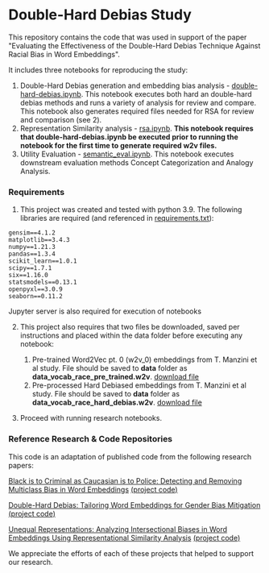 # Double-Hard Debias Study

This repository contains the code that was used in support of the paper "Evaluating the Effectiveness of the Double-Hard Debias Technique Against Racial Bias in Word Embeddings".

It includes three notebooks for reproducing the study:

1. Double-Hard Debias generation and embedding bias analysis - [double-hard-debias.ipynb](double-hard-debias.ipynb). This notebook executes both hard an double-hard debias methods and runs a variety of analysis for review and compare.  This notebook also generates required files needed for RSA for review and comparison (see 2).
2. Representation Similarity analysis - [rsa.ipynb](rsa.ipynb). **This notebook requires that double-hard-debias.ipynb be executed prior to running the notebook for the first time to generate required w2v files.**
3. Utility Evaluation - [semantic_eval.ipynb](semantic_eval.ipynb). This notebook executes downstream evaluation methods Concept Categorization and Analogy Analysis.

### Requirements

1. This project was created and tested with python 3.9.  The following libraries are required (and referenced in [requirements.txt](requirements.txt)):
```
gensim==4.1.2
matplotlib==3.4.3
numpy==1.21.3
pandas==1.3.4
scikit_learn==1.0.1
scipy==1.7.1
six==1.16.0
statsmodels==0.13.1
openpyxl==3.0.9
seaborn==0.11.2
```
Jupyter server is also required for execution of notebooks

2. This project also requires that two files be downloaded, saved per instructions and placed within the data folder before executing any notebook:
   1. Pre-trained Word2Vec pt. 0 (w2v_0) embeddings from T. Manzini et al study. File should be saved to **data** folder as **data_vocab_race_pre_trained.w2v**. [download file](https://drive.google.com/file/d/1IJdGfnKNaBLHP9hk0Ns7kReQwo_jR1xx/view)
   2. Pre-processed Hard Debiased embeddings from T. Manzini et al study.  File should be saved to **data** folder as **data_vocab_race_hard_debias.w2v**. [download file](https://drive.google.com/file/d/1at-OZonjKtb-Z1MvvLX3embAbZyfAmwX/view)

3. Proceed with running research notebooks.

### Reference Research & Code Repositories
This code is an adaptation of published code from the following research papers:

[Black is to Criminal as Caucasian is to Police: Detecting and Removing Multiclass Bias in Word Embeddings](https://arxiv.org/abs/1904.04047)
[(project code)](https://github.com/TManzini/DebiasMulticlassWordEmbedding)

[Double-Hard Debias: Tailoring Word Embeddings for Gender Bias Mitigation](https://arxiv.org/abs/2005.00965)
[(project code)](https://github.com/uvavision/Double-Hard-Debias)

[Unequal Representations: Analyzing Intersectional Biases in Word Embeddings Using Representational Similarity Analysis](https://aclanthology.org/2020.coling-main.151.pdf)
[(project code)](https://github.com/mlepori1/Unequal_Representations)

We appreciate the efforts of each of these projects that helped to support our research.
